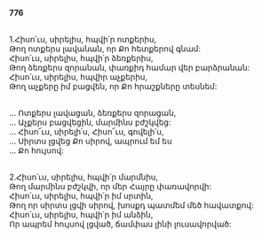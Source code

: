 **776**

\
1.Հիսո՛ւս, սիրելիս, հպվի՛ր ոտքերիս,\
Թող ոտքերս լավանան, որ Քո հետքերով գնամ:\
Հիսո՛ւս, սիրելիս, հպվի՛ր ձեռքերիս,\
Թող ձեռքերս զորանան, փառքիդ համար վեր բարձրանան:\
Հիսո՛ւս, սիրելիս, հպվիր աչքերիս,\
Թող աչքերը իմ բացվեն, որ Քո հրաշքները տեսնեմ:

\
 ... Ոտքերս լավացան, ձեռքերս զորացան,\
 ... Աչքերս բացվեցին, մարմինս բժշկվեց:\
 ... Հիսո՜ւս, սիրելի՛ս, Հիսո՜ւս, գովելի՛ս,\
 ... Սիրտս լցվեց Քո սիրով, ապրում եմ ես\
 ... Քո հույսով:

\
2.Հիսո՛ւս, սիրելիս, հպվի՛ր մարմնիս,\
Թող մարմինս բժշկվի, որ մեր Հայրը փառավորվի:\
Հիսո՛ւս, սիրելիս, հպվի՛ր իմ սրտին,\
Թող որ սիրտս լցվի սիրով, խոսքդ պատմեմ մեծ հավատքով:\
Հիսո՛ւս, սիրելիս, հպվի՛ր իմ անձին,\
Որ ապրեմ հույսով լցված, ճամփաս լինի լուսավորված:
